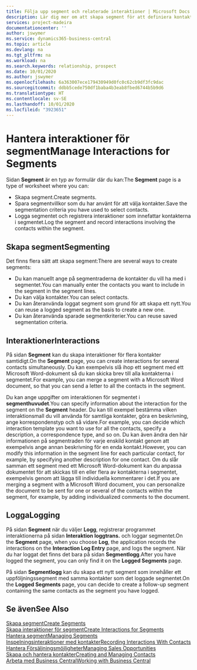 ```yaml
---
title: Följa upp segment och relaterade interaktioner | Microsoft Docs
description: Lär dig mer om att skapa segment för att definiera kontaktgrupper och ange interaktioner för segment.
services: project-madeira
documentationcenter: ''
author: jswymer
ms.service: dynamics365-business-central
ms.topic: article
ms.devlang: na
ms.tgt_pltfrm: na
ms.workload: na
ms.search.keywords: relationship, prospect
ms.date: 10/01/2020
ms.author: jswymer
ms.openlocfilehash: 6a363007ece179430949d0fc0c62cb9df3fc9dac
ms.sourcegitcommit: ddbb5cede750df1baba4b3eab8fbed6744b5b9d6
ms.translationtype: HT
ms.contentlocale: sv-SE
ms.lasthandoff: 10/01/2020
ms.locfileid: "3923651"
---
```

# <a name="manage-interactions-for-segments"></a><span data-ttu-id="c1b41-103">Hantera interaktioner för segment</span><span class="sxs-lookup"><span data-stu-id="c1b41-103">Manage Interactions for Segments</span></span>
<span data-ttu-id="c1b41-104">Sidan **Segment** är en typ av formulär där du kan:</span><span class="sxs-lookup"><span data-stu-id="c1b41-104">The **Segment** page is a type of worksheet where you can:</span></span>

* <span data-ttu-id="c1b41-105">Skapa segment.</span><span class="sxs-lookup"><span data-stu-id="c1b41-105">Create segments.</span></span>
* <span data-ttu-id="c1b41-106">Spara segmentvillkor som du har använt för att välja kontakter.</span><span class="sxs-lookup"><span data-stu-id="c1b41-106">Save the segmentation criteria you have used to select contacts.</span></span>
* <span data-ttu-id="c1b41-107">Logga segmentet och registrera interaktioner som innefattar kontakterna i segmentet.</span><span class="sxs-lookup"><span data-stu-id="c1b41-107">Log the segment and record interactions involving the contacts within the segment.</span></span>

## <a name="segmenting"></a><span data-ttu-id="c1b41-108">Skapa segment</span><span class="sxs-lookup"><span data-stu-id="c1b41-108">Segmenting</span></span>
<span data-ttu-id="c1b41-109">Det finns flera sätt att skapa segment:</span><span class="sxs-lookup"><span data-stu-id="c1b41-109">There are several ways to create segments:</span></span>

* <span data-ttu-id="c1b41-110">Du kan manuellt ange på segmentraderna de kontakter du vill ha med i segmentet.</span><span class="sxs-lookup"><span data-stu-id="c1b41-110">You can manually enter the contacts you want to include in the segment in the segment lines.</span></span>
* <span data-ttu-id="c1b41-111">Du kan välja kontakter.</span><span class="sxs-lookup"><span data-stu-id="c1b41-111">You can select contacts.</span></span>
* <span data-ttu-id="c1b41-112">Du kan återanvända loggat segment som grund för att skapa ett nytt.</span><span class="sxs-lookup"><span data-stu-id="c1b41-112">You can reuse a logged segment as the basis to create a new one.</span></span>
* <span data-ttu-id="c1b41-113">Du kan återanvända sparade segmentkriterier.</span><span class="sxs-lookup"><span data-stu-id="c1b41-113">You can reuse saved segmentation criteria.</span></span>

## <a name="interactions"></a><span data-ttu-id="c1b41-114">Interaktioner</span><span class="sxs-lookup"><span data-stu-id="c1b41-114">Interactions</span></span>
<span data-ttu-id="c1b41-115">På sidan **Segment** kan du skapa interaktioner för flera kontakter samtidigt.</span><span class="sxs-lookup"><span data-stu-id="c1b41-115">On the **Segment** page, you can create interactions for several contacts simultaneously.</span></span> <span data-ttu-id="c1b41-116">Du kan exempelvis slå ihop ett segment med ett Microsoft Word-dokument så du kan skicka brev till alla kontakterna i segmentet.</span><span class="sxs-lookup"><span data-stu-id="c1b41-116">For example, you can merge a segment with a Microsoft Word document, so that you can send a letter to all the contacts in the segment.</span></span>

<span data-ttu-id="c1b41-117">Du kan ange uppgifter om interaktionen för segmentet i **segmenthuvudet**.</span><span class="sxs-lookup"><span data-stu-id="c1b41-117">You can specify information about the interaction for the segment on the **Segment** header.</span></span> <span data-ttu-id="c1b41-118">Du kan till exempel bestämma vilken interaktionsmall du vill använda för samtliga kontakter, göra en beskrivning, ange korrespondenstyp och så vidare.</span><span class="sxs-lookup"><span data-stu-id="c1b41-118">For example, you can decide which interaction template you want to use for all the contacts, specify a description, a correspondence type, and so on.</span></span> <span data-ttu-id="c1b41-119">Du kan även ändra den här informationen på segmentraden för varje enskild kontakt genom att exempelvis ange annan beskrivning för en enda kontakt.</span><span class="sxs-lookup"><span data-stu-id="c1b41-119">However, you can modify this information in the segment line for each particular contact, for example, by specifying another description for one contact.</span></span> <span data-ttu-id="c1b41-120">Om du slår samman ett segment med ett Microsoft Word-dokument kan du anpassa dokumentet för att skickas till en eller flera av kontakterna i segmentet, exempelvis genom att lägga till individuella kommentarer i det.</span><span class="sxs-lookup"><span data-stu-id="c1b41-120">If you are merging a segment with a Microsoft Word document, you can personalize the document to be sent for one or several of the contacts within the segment, for example, by adding individualized comments to the document.</span></span>

## <a name="logging"></a><span data-ttu-id="c1b41-121">Logga</span><span class="sxs-lookup"><span data-stu-id="c1b41-121">Logging</span></span>
<span data-ttu-id="c1b41-122">På sidan **Segment** när du väljer **Logg**, registrerar programmet interaktionerna på sidan **Interaktion loggtrans.** och loggar segmentet.</span><span class="sxs-lookup"><span data-stu-id="c1b41-122">On the **Segment** page, when you choose **Log**, the application records the interactions on the **Interaction Log Entry** page, and logs the segment.</span></span> <span data-ttu-id="c1b41-123">När du har loggat det finns det bara på sidan **Segmentlogg**.</span><span class="sxs-lookup"><span data-stu-id="c1b41-123">After you have logged the segment, you can only find it on the **Logged Segments** page.</span></span>

<span data-ttu-id="c1b41-124">På sidan **Segmentlogg** kan du skapa ett nytt segment som innehåller ett uppföljningssegment med samma kontakter som det loggade segmentet.</span><span class="sxs-lookup"><span data-stu-id="c1b41-124">On the **Logged Segments** page, you can decide to create a follow-up segment containing the same contacts as the segment you have logged.</span></span>

## <a name="see-also"></a><span data-ttu-id="c1b41-125">Se även</span><span class="sxs-lookup"><span data-stu-id="c1b41-125">See Also</span></span>
[<span data-ttu-id="c1b41-126">Skapa segment</span><span class="sxs-lookup"><span data-stu-id="c1b41-126">Create Segments</span></span>](marketing-how-create-segment.md)  
[<span data-ttu-id="c1b41-127">Skapa interaktioner för segment</span><span class="sxs-lookup"><span data-stu-id="c1b41-127">Create Interactions for Segments</span></span>](marketing-how-create-interactions.md)  
[<span data-ttu-id="c1b41-128">Hantera segment</span><span class="sxs-lookup"><span data-stu-id="c1b41-128">Managing Segments</span></span>](marketing-segments.md)  
[<span data-ttu-id="c1b41-129">Inspelningsinteraktioner med kontakter</span><span class="sxs-lookup"><span data-stu-id="c1b41-129">Recording Interactions With Contacts</span></span>](marketing-interactions.md)  
[<span data-ttu-id="c1b41-130">Hantera Försäljningsmöjligheter</span><span class="sxs-lookup"><span data-stu-id="c1b41-130">Managing Sales Opportunities</span></span>](marketing-manage-sales-opportunities.md)  
[<span data-ttu-id="c1b41-131">Skapa och hantera kontakter</span><span class="sxs-lookup"><span data-stu-id="c1b41-131">Creating and Managing Contacts</span></span>](marketing-contacts.md)  
[<span data-ttu-id="c1b41-132">Arbeta med Business Central</span><span class="sxs-lookup"><span data-stu-id="c1b41-132">Working with Business Central</span></span>](ui-work-product.md)
